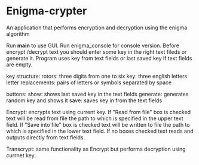 # Enigma-crypter
An application that performs encryption and decryption using the enigma algorithm

Run __main__ to use GUI. Run enigma_console for console version. 
Before encrypt /decrypt text you should enter some key in the right text fileds or generate it.
Program uses key from text fields or last saved key if text fields are empty. 

key structure:
  rotors: three digits from one to six
  key: three english letters
  letter replacements: pairs of letters or symbols separated by space
 
buttons:
  show: shows last saved key in the text fields
  generate: generates random key and shows it
  save: saves key in from the text fields
  
  Encrypt:
  encrypts text using current key. If "Read from file" box is checked text will be read from 
  file the path to which is specified in the upper text field. If "Save into file" box is checked 
  text will be written to file the path to which is specified in the lower text field. If no boxes checked
  text reads and outputs directly from text fields.
  
  Transcrypt: same functionality as Encrypt but performs decryption using currnet key.

